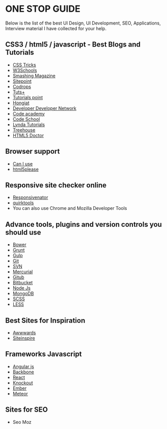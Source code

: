 
<h1> ONE STOP GUIDE </h1>

Below is the list of the best UI Design, UI Development, SEO, Applications, Interview material I have collected for your help.


 <h2> CSS3 / html5 / javascript - Best Blogs and Tutorials </h2>
  <ul>
   <li><a href="https://css-tricks.com/">CSS Tricks</a></li> 
   <li><a href="www.w3schools.com/css/">W3Schools</a></li>
   <li><a href="https://www.smashingmagazine.com/tag/css/"> Smashing Magazine</a></li> 
   <li><a href="https://www.sitepoint.com/">Sitepoint</a></li> 
   <li><a href="http://tympanus.net/codrops/">Codrops</a></li> 
   <li><a href="http://tutsplus.com/tutorials">Tuts+</a></li> 
   <li><a href="http://www.tutorialspoint.com/">Tutorials point</a></li> 
   <li><a href="http://www.hongkiat.com/blog/">Hongiat </a></li> 
   <li><a href="https://developer.mozilla.org"> Developer Developer Network</a></li>
   <li><a href="https://www.codecademy.com/"> Code academy</a></li>
   <li><a href="https://www.codeschool.com/"> Code School</a></li>
   <li><a href="https://www.lynda.com/"> Lynda Tutorials</a></li>
   <li><a href="https://teamtreehouse.com/"> Treehouse</a></li>
   <li><a href="http://html5doctor.com/"> HTML5 Doctor</a></li>     
   </ul>
    
   <h2>Browser support </h2>
   <ul>
   <li><a href="http://caniuse.com/">Can I use</a></li>
   <li><a href="http://html5please.com/">html5please</a></li>   
   </ul> 
    
   <h2>Responsive site checker online  </h2>
   <ul>
   <li><a href="https://www.responsinator.com/">Responsivenator</a></li>
   <li><a href="http://quirktools.com/screenfly/"> quirktools </a> </li>
   <li> You can also use Chrome and Mozilla Developer Tools </li>
   </ul>
   
   <h2> Advance tools, plugins and version controls you should use  </h2>
   <ul>
   <li> <a href="https://bower.io/">Bower </a></li>
   <li><a href="http://gruntjs.com/">Grunt</a> </li>
   <li><a href="http://gulpjs.com/">Gulp </a></li>
   <li><a href="https://git-scm.com/">Git </a></li>
   <li><a href="https://subversion.apache.org/">SVN</a></li>
   <li><a href="https://www.mercurial-scm.org/">Mercurial</a></li>
   <li><a href="https://github.com/">Gitub</a></li>
   <li><a href="https://bitbucket.org/">Bitbucket</a></li>
   <li> <a href="https://nodejs.org/en/">Node Js </a></li>
   <li> <a href="https://www.mongodb.com/">MongoDB </a></li>
   <li> <a href="http://sass-lang.com/">SCSS </a></li>
   <li> <a href="http://lesscss.org/">LESS </a></li>

   </ul>
   <h2> Best Sites for Inspiration </h2>
   <ul>
   <li> <a href="http://www.awwwards.com/">Awwwards  </a></li>
   <li> <a href="https://www.siteinspire.com/"> Siteinspire  </a></li>
   </ul>
   
   <h2> Frameworks Javascript </h2>
  <ul>
   <li><a href="https://angularjs.org/"> Angular js </a></li>
   <li><a href="http://backbonejs.org/">Backbone </a></li>
   <li><a href="https://facebook.github.io/react/">React </a></li>
   <li><a href="http://knockoutjs.com/">Knockout  </a></li>
   <li><a href="http://emberjs.com/">Ember </a></li>
   <li><a href="https://www.meteor.com/">Meteor </a> </li>
 
 </ul>

  <h2>Sites for SEO </h2>
 <ul>
  <li> <a hre=""> Seo Moz</a></li>
 </ul>
